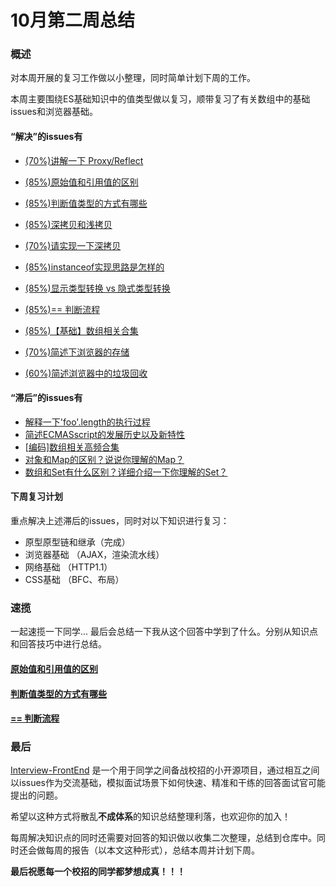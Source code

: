 # 10月第二周总结

### 概述

对本周开展的复习工作做以小整理，同时简单计划下周的工作。

本周主要围绕ES基础知识中的值类型做以复习，顺带复习了有关数组中的基础issues和浏览器基础。

#### “解决”的issues有

- [(70%)讲解一下 Proxy/Reflect](https://github.com/sup-fiveyear/Interview-FrontEnd/issues/1)
- [(85%)原始值和引用值的区别](https://github.com/sup-fiveyear/Interview-FrontEnd/issues/2)
- [(85%)判断值类型的方式有哪些](https://github.com/sup-fiveyear/Interview-FrontEnd/issues/3)

- [(85%)深拷贝和浅拷贝](https://github.com/sup-fiveyear/Interview-FrontEnd/issues/5)
- [(70%)请实现一下深拷贝](https://github.com/sup-fiveyear/Interview-FrontEnd/issues/6)
- [(85%)instanceof实现思路是怎样的](https://github.com/sup-fiveyear/Interview-FrontEnd/issues/7)
- [(85%)显示类型转换 vs 隐式类型转换](https://github.com/sup-fiveyear/Interview-FrontEnd/issues/8)
- [(85%)== 判断流程](https://github.com/sup-fiveyear/Interview-FrontEnd/issues/9)
- [(85%)【基础】数组相关合集](https://github.com/sup-fiveyear/Interview-FrontEnd/issues/11)
- [(70%)简述下浏览器的存储](https://github.com/sup-fiveyear/Interview-FrontEnd/issues/16)
- [(60%)简述浏览器中的垃圾回收](https://github.com/sup-fiveyear/Interview-FrontEnd/issues/17)

#### “滞后”的issues有

- [解释一下'foo'.length的执行过程](https://github.com/sup-fiveyear/Interview-FrontEnd/issues/4)
- [简述ECMASscript的发展历史以及新特性](https://github.com/sup-fiveyear/Interview-FrontEnd/issues/12)
- [[编码\]数组相关高频合集](https://github.com/sup-fiveyear/Interview-FrontEnd/issues/13)
- [对象和Map的区别？说说你理解的Map？](https://github.com/sup-fiveyear/Interview-FrontEnd/issues/14)
- [数组和Set有什么区别？详细介绍一下你理解的Set？](https://github.com/sup-fiveyear/Interview-FrontEnd/issues/15)

#### 下周复习计划

重点解决上述滞后的issues，同时对以下知识进行复习：

- 原型原型链和继承（完成）
- 浏览器基础 （AJAX，渲染流水线）
- 网络基础 （HTTP1.1）
- CSS基础 （BFC、布局）

### 速揽

一起速揽一下同学... 最后会总结一下我从这个回答中学到了什么。分别从知识点和回答技巧中进行总结。

#### [原始值和引用值的区别](https://github.com/sup-fiveyear/Interview-FrontEnd/issues/2)

#### [判断值类型的方式有哪些](https://github.com/sup-fiveyear/Interview-FrontEnd/issues/3)

#### [== 判断流程](https://github.com/sup-fiveyear/Interview-FrontEnd/issues/9)

### 最后

[Interview-FrontEnd](https://github.com/sup-fiveyear/Interview-FrontEnd) 是一个用于同学之间备战校招的小开源项目，通过相互之间以issues作为交流基础，模拟面试场景下如何快速、精准和干练的回答面试官可能提出的问题。

希望以这种方式将散乱**不成体系**的知识总结整理利落，也欢迎你的加入！

每周解决知识点的同时还需要对回答的知识做以收集二次整理，总结到仓库中。同时还会做每周的报告（以本文这种形式），总结本周并计划下周。

**最后祝愿每一个校招的同学都梦想成真！！！**